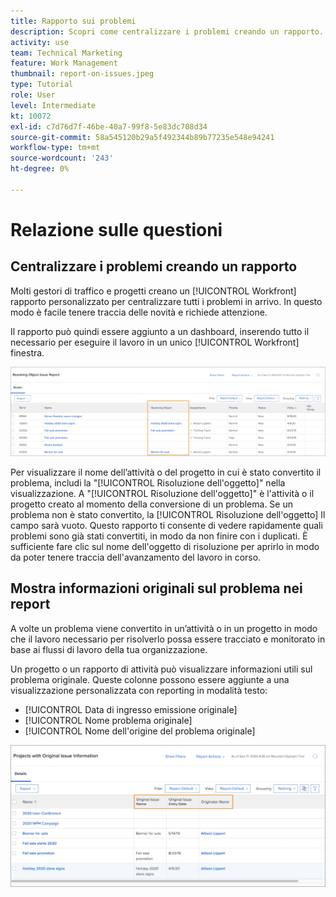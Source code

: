 ```yaml
---
title: Rapporto sui problemi
description: Scopri come centralizzare i problemi creando un rapporto.
activity: use
team: Technical Marketing
feature: Work Management
thumbnail: report-on-issues.jpeg
type: Tutorial
role: User
level: Intermediate
kt: 10072
exl-id: c7d76d7f-46be-40a7-99f8-5e83dc708d34
source-git-commit: 58a545120b29a5f492344b89b77235e548e94241
workflow-type: tm+mt
source-wordcount: '243'
ht-degree: 0%

---
```


# Relazione sulle questioni

## Centralizzare i problemi creando un rapporto

Molti gestori di traffico e progetti creano un [!UICONTROL Workfront] rapporto personalizzato per centralizzare tutti i problemi in arrivo. In questo modo è facile tenere traccia delle novità e richiede attenzione.

Il rapporto può quindi essere aggiunto a un dashboard, inserendo tutto il necessario per eseguire il lavoro in un unico [!UICONTROL Workfront] finestra.

![Un&#39;immagine del [!UICONTROL Risoluzione dell&#39;oggetto] di un report del problema.](assets/18-resolving-object-report.png)

Per visualizzare il nome dell’attività o del progetto in cui è stato convertito il problema, includi la &quot;[!UICONTROL Risoluzione dell&#39;oggetto]&quot; nella visualizzazione. A &quot;[!UICONTROL Risoluzione dell&#39;oggetto]&quot; è l&#39;attività o il progetto creato al momento della conversione di un problema. Se un problema non è stato convertito, la [!UICONTROL Risoluzione dell&#39;oggetto] Il campo sarà vuoto. Questo rapporto ti consente di vedere rapidamente quali problemi sono già stati convertiti, in modo da non finire con i duplicati. È sufficiente fare clic sul nome dell&#39;oggetto di risoluzione per aprirlo in modo da poter tenere traccia dell&#39;avanzamento del lavoro in corso.

## Mostra informazioni originali sul problema nei report

A volte un problema viene convertito in un’attività o in un progetto in modo che il lavoro necessario per risolverlo possa essere tracciato e monitorato in base ai flussi di lavoro della tua organizzazione.

Un progetto o un rapporto di attività può visualizzare informazioni utili sul problema originale. Queste colonne possono essere aggiunte a una visualizzazione personalizzata con reporting in modalità testo:

* [!UICONTROL Data di ingresso emissione originale]
* [!UICONTROL Nome problema originale]
* [!UICONTROL Nome dell&#39;origine del problema originale]

![Immagine delle informazioni di segnalazione dei problemi.](assets/19-text-mode-reporting-for-issues.png)

<!-- Need wf one documentation article link below

For the text mode used to create this report, see the article titled View: Display original issue information on task and project list.

-->


<!--  Learn more graphic and documentation article links

* Create and customize views
* Overview of resolving and resolvable objects
* Understanding resolving and resolvable objects

-->
